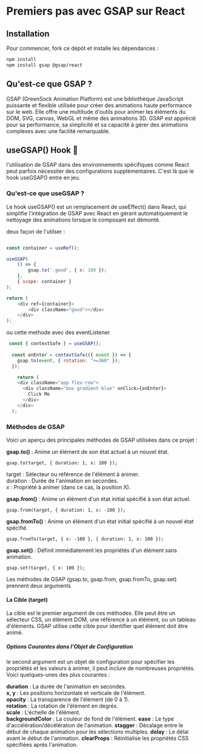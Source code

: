 
# Premiers pas avec GSAP sur React

## Installation

Pour commencer, fork ce dépôt et installe les dépendances :

```bash
npm install
npm install gsap @gsap/react
```

## Qu'est-ce que GSAP ?

GSAP (GreenSock Animation Platform) est une bibliothèque JavaScript puissante et flexible utilisée pour créer des animations haute performance sur le web. Elle offre une multitude d'outils pour animer les éléments du DOM, SVG, canvas, WebGL et même des animations 3D. GSAP est apprécié pour sa performance, sa simplicité et sa capacité à gérer des animations complexes avec une facilité remarquable.

## useGSAP() Hook 💚

 l'utilisation de GSAP dans des environnements spécifiques comme React peut parfois nécessiter des configurations supplémentaires. C'est là que le hook useGSAP() entre en jeu.

### Qu'est-ce que useGSAP ?

Le hook useGSAP() est un remplacement de useEffect() dans React, qui simplifie l'intégration de GSAP avec React en gérant automatiquement le nettoyage des animations lorsque le composant est démonté.

deux façon de l'utilser :

```javascript

const container = useRef();

useGSAP(
    () => {
        gsap.to('.good', { x: 100 });
    },
    { scope: container }
);

return (
    <div ref={container}>
        <div className="good"></div>
    </div>
);
```

ou cette methode avec des eventListener

```javascript
 const { contextSafe } = useGSAP();
  
  const onEnter = contextSafe(({ event }) => {
    gsap.to(event, { rotation: "+=360" });
  });

    return (
    <div className="app flex-row">
      <div className="box gradient-blue" onClick={onEnter}>
        Click Me
      </div>
    </div>
  );
```

### Méthodes de GSAP

Voici un aperçu des principales méthodes de GSAP utilisées dans ce projet :

**gsap.to()** : Anime un élément de son état actuel à un nouvel état.

```javasript
gsap.to(target, { duration: 1, x: 100 });
```
target : Sélecteur ou référence de l'élément à animer.  
duration : Durée de l'animation en secondes.  
x : Propriété à animer (dans ce cas, la position X).

**gsap.from()** : Anime un élément d'un état initial spécifié à son état actuel.

```javasript
gsap.from(target, { duration: 1, x: -100 });
```

**gsap.fromTo()** : Anime un élément d'un état initial spécifié à un nouvel état spécifié.
```javasript
gsap.fromTo(target, { x: -100 }, { duration: 1, x: 100 });
```

**gsap.set()** : Définit immédiatement les propriétés d'un élément sans animation.
```javasript
gsap.set(target, { x: 100 });
```

Les méthodes de GSAP (gsap.to, gsap.from, gsap.fromTo, gsap.set) prennent deux arguments 

#### La Cible (target)

La cible est le premier argument de ces méthodes. Elle peut être un sélecteur CSS, un élément DOM, une référence à un élément, ou un tableau d'éléments. GSAP utilise cette cible pour identifier quel élément doit être animé.

##### Options Courantes dans l'Objet de Configuration

le second argument est un objet de configuration pour spécifier les propriétés et les valeurs à animer, il peut inclure de nombreuses propriétés.  
Voici quelques-unes des plus courantes :

**duration** : La durée de l'animation en secondes.  
**x, y** : Les positions horizontale et verticale de l'élément.  
**opacity** : La transparence de l'élément (de 0 à 1).  
**rotation** : La rotation de l'élément en degrés.  
**scale** : L'échelle de l'élément.  
**backgroundColor**  : La couleur de fond de l'élément.
**ease** : Le type d'accélération/décélération de l'animation.
**stagger** : Décalage entre le début de chaque animation pour les sélections multiples.
**delay** : Le délai avant le début de l'animation.
**clearProps** : Réinitialise les propriétés CSS spécifiées après l'animation.